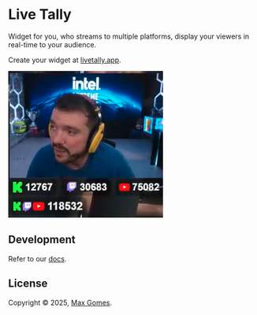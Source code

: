 # Live Tally

Widget for you, who streams to multiple platforms, display your viewers in real-time to your audience.

Create your widget at [livetally.app](https://livetally.app).

![Gaules using LiveTally](./docs/assets/gaules.png)

## Development

Refer to our [docs](./docs/development.md).

## License

Copyright © 2025, [Max Gomes](https://github.com/maxgomes92).